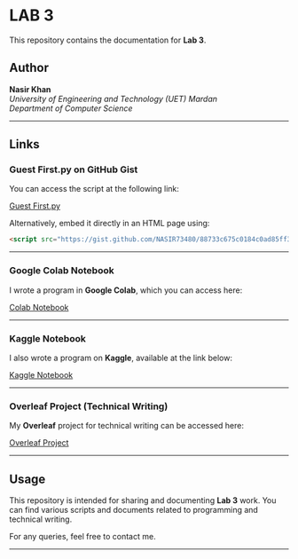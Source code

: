 
# **LAB 3**  
This repository contains the documentation for **Lab 3**.  

## **Author**  
**Nasir Khan**  
*University of Engineering and Technology (UET) Mardan*  
*Department of Computer Science*  

---

## **Links**  

### **Guest First.py on GitHub Gist**  
You can access the script at the following link:  

[Guest First.py](https://gist.github.com/NASIR73480/88733c675c0184c0ad85ff368c1f24b5)  

Alternatively, embed it directly in an HTML page using:  

```html
<script src="https://gist.github.com/NASIR73480/88733c675c0184c0ad85ff368c1f24b5.js"></script>
```

---

### **Google Colab Notebook**  
I wrote a program in **Google Colab**, which you can access here:  

[Colab Notebook](https://colab.research.google.com/drive/1avID4ZD2m4aE6DycA9md0KvTMIs4JLrU?usp=sharing)  

---

### **Kaggle Notebook**  
I also wrote a program on **Kaggle**, available at the link below:  

[Kaggle Notebook](https://www.kaggle.com/code/nasirkhan156/notebook2951149d55)  

---

### **Overleaf Project (Technical Writing)**  
My **Overleaf** project for technical writing can be accessed here:  

[Overleaf Project](https://www.overleaf.com/9553189617ydbfzthmmsjx#d2f90d)  

---

## **Usage**  
This repository is intended for sharing and documenting **Lab 3** work. You can find various scripts and documents related to programming and technical writing.  

For any queries, feel free to contact me.  

---
